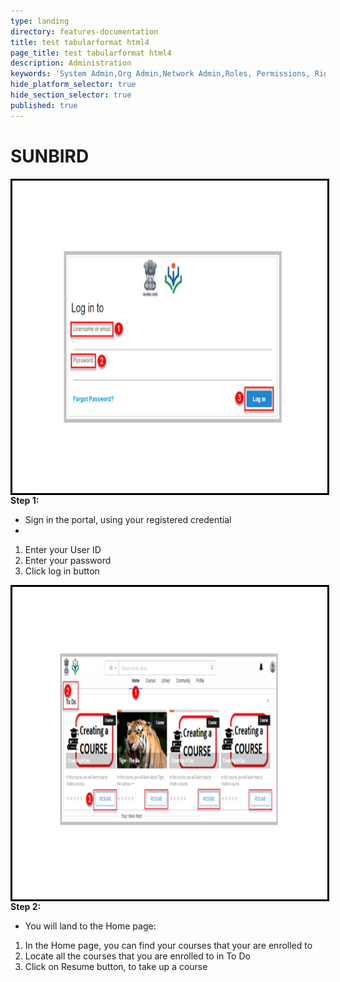 ```yaml
---
type: landing
directory: features-documentation
title: test tabularformat html4
page_title: test tabularformat html4
description: Administration
keywords: 'System Admin,Org Admin,Network Admin,Roles, Permissions, Rights'
hide_platform_selector: true
hide_section_selector: true
published: true
---
```


<!DOCTYPE html>
<html>
<body style="background-color:light grey">
<H1>SUNBIRD</H1>
<p> <img src="/pages/features-documentation/images/login1.png" style="float:left;width:600px;height:500px;border:solid black"></p>
<p><strong>Step 1: </strong>
    <ul>
      <li> Sign in the portal, using your registered credential<li>
    </ul>
    <ol>
        <li>Enter your User ID</li>
        <li> Enter your password</li>
        <li> Click log in button</li>
    </ol>
    </p>
<p> <img src="/pages/features-documentation/images/workspace2.png" style="float:left;width:600px;height:500px;border:solid black"> </p>
<p><strong>Step 2:</strong>
    <ul>
        <li> You will land to the Home page:</li>
    </ul>
    <ol>
        <li> In the Home page, you can find your courses that your are enrolled to  </li>
        <li> Locate all the courses that you are enrolled to in To Do  </li>
        <li> Click on Resume button, to take up a course </li>
     </ol>
</p>
</body>
</html>
